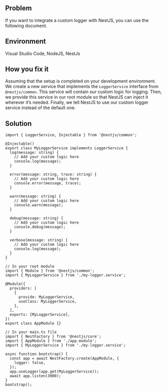 ## Problem

If you want to integrate a custom logger with NestJS, you can use the following document.


## Environment
 Visual Studio Code, NodeJS, NestJs 

## How you fix it
  Assuming that the setup is completed on your development environment. We create a new service that implements the `LoggerService` interface from `@nestjs/common`. This service will contain our custom logic for logging. Then, we provide this service in our root module so that NestJS can inject it wherever it’s needed. Finally, we tell NestJS to use our custom logger service instead of the default one.


## Solution
```
import { LoggerService, Injectable } from '@nestjs/common';

@Injectable()
export class MyLoggerService implements LoggerService {
  log(message: string) {
    // Add your custom logic here
    console.log(message);
  }

  error(message: string, trace: string) {
    // Add your custom logic here
    console.error(message, trace);
  }

  warn(message: string) {
    // Add your custom logic here
    console.warn(message);
  }

  debug(message: string) {
    // Add your custom logic here
    console.debug(message);
  }

  verbose(message: string) {
    // Add your custom logic here
    console.log(message);
  }
}

// In your root module
import { Module } from '@nestjs/common';
import { MyLoggerService } from './my-logger.service';

@Module({
  providers: [
    {
      provide: MyLoggerService,
      useClass: MyLoggerService,
    },
  ],
  exports: [MyLoggerService],
})
export class AppModule {}

// In your main.ts file
import { NestFactory } from '@nestjs/core';
import { AppModule } from './app.module';
import { MyLoggerService } from './my-logger.service';

async function bootstrap() {
  const app = await NestFactory.create(AppModule, {
    logger: false,
  });
  app.useLogger(app.get(MyLoggerService));
  await app.listen(3000);
}
bootstrap();

```
